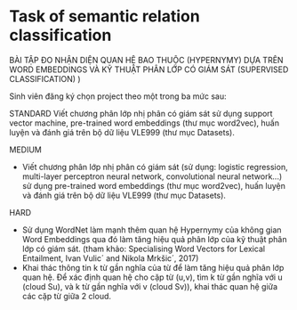 # Task of semantic relation classification

BÀI TẬP ĐO NHẬN DIỆN QUAN HỆ BAO THUỘC (HYPERNYMY) DỰA TRÊN WORD EMBEDDINGS VÀ KỸ THUẬT PHÂN LỚP CÓ GIÁM SÁT (SUPERVISED CLASSIFICATION) ) 

Sinh viên đăng ký chọn project theo một trong ba mức sau:

STANDARD
Viết chương phân lớp nhị phân có giám sát sử dụng support vector machine, pre-trained word embeddings (thư mục word2vec),
huấn luyện và đánh giá trên bộ dữ liệu VLE999 (thư mục Datasets).

MEDIUM
-  Viết chương phân lớp nhị phân có giám sát (sử dụng: logistic regression, multi-layer perceptron neural network, convolutional neural network...)
sử dụng pre-trained word embeddings (thư mục word2vec), huấn luyện và đánh giá trên bộ dữ liệu VLE999 (thư mục Datasets).

HARD
- Sử dụng WordNet làm mạnh thêm quan hệ Hypernymy của không gian Word Embeddings qua đó làm tăng hiệu quả phân lớp của 
kỹ thuật phân lớp có giám sát. (tham khảo: Specialising Word Vectors for Lexical Entailment, Ivan Vulic´ and Nikola Mrkšic´, 2017)
- Khai thác thông tin k từ gần nghĩa của từ để làm tăng hiệu quả phân lớp quan hệ. Để xác định quan hệ cho cặp từ (u,v), tìm k từ gần nghĩa
với u (cloud Su), và k từ gần nghĩa với v (cloud Sv)), khai thác quan hệ giữa các cặp từ giữa 2 cloud.
